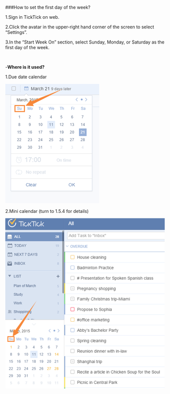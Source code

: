 ###How to set the first day of the week?

1.Sign in TickTick on web. 

2.Click the avatar in the upper-right hand corner of the screen to select “Settings”.

3.In the “Start Week On” section, select Sunday, Monday, or Saturday as the first day of the week.

<br />

-**Where is it used?**

1.Due date calendar  

![](../images/C1.png)

2.Mini calendar (turn to 1.5.4 for details) 

![](../images/miniC.png)

<br />

